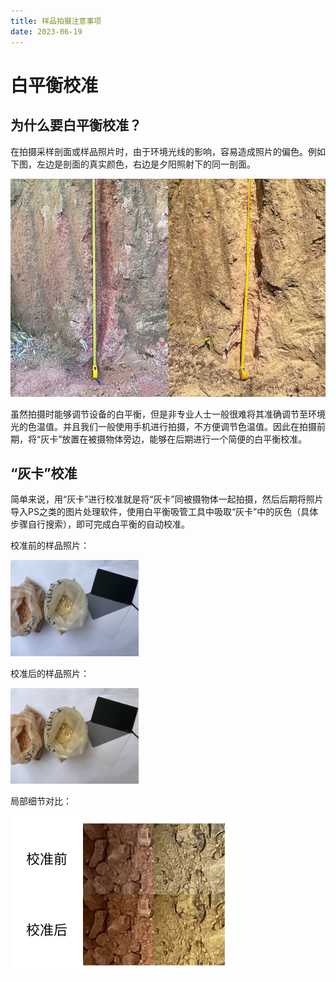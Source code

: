 ```yaml
---
title: 样品拍摄注意事项
date: 2023-06-19
---
```


# 白平衡校准

## 为什么要白平衡校准？

在拍摄采样剖面或样品照片时，由于环境光线的影响，容易造成照片的偏色。例如下图，左边是剖面的真实颜色，右边是夕阳照射下的同一剖面。

<img src="/assets/images/白平衡1.jpg" alt="白平衡1" style="zoom: 90%;" />

虽然拍摄时能够调节设备的白平衡，但是非专业人士一般很难将其准确调节至环境光的色温值。并且我们一般使用手机进行拍摄，不方便调节色温值。因此在拍摄前期，将“灰卡”放置在被摄物体旁边，能够在后期进行一个简便的白平衡校准。

## “灰卡”校准

简单来说，用“灰卡”进行校准就是将“灰卡”同被摄物体一起拍摄，然后后期将照片导入PS之类的图片处理软件，使用白平衡吸管工具中吸取“灰卡”中的灰色（具体步骤自行搜索），即可完成白平衡的自动校准。

校准前的样品照片：

<img src="/assets/images/白平衡2.jpg" alt="白平衡2" style="zoom: 20%;" />

校准后的样品照片：

<img src="/assets/images/白平衡3.jpg" alt="白平衡3" style="zoom:20%;" />

局部细节对比：

<img src="/assets/images/白平衡4.jpg" alt="白平衡4" style="zoom: 50%;" />
